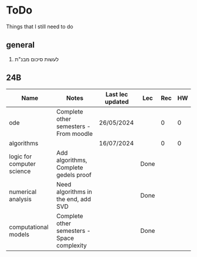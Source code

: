 # ToDo

Things that I still need to do

## general

1. לעשות סיכום מבנ"ת

## 24B

| Name                       | Notes                                       | Last lec updated | Lec  | Rec | HW |
| -------------------------- | ------------------------------------------- | ---------------- | ---- | --- | -- |
| ode                        | Complete other semesters - From moodle      | 26/05/2024       |      | 0   | 0  |
| algorithms                 |                                             | 16/07/2024       |      | 0   | 0  |
| logic for computer science | Add algorithms, Complete gedels proof       |                  | Done |     |    |
| numerical analysis         | Need algorithms in the end, add SVD         |                  | Done |     |    |
| computational models       | Complete other semesters - Space complexity |                  | Done |     |    |
